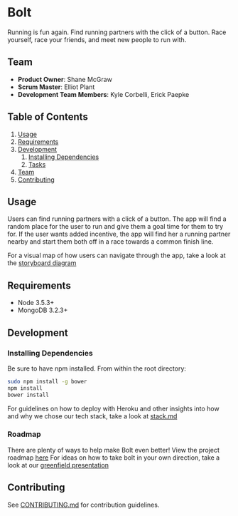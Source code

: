 # Bolt

Running is fun again.
Find running partners with the click of a button. Race yourself, race your friends, and meet new people to run with.

## Team

  - __Product Owner__: Shane McGraw
  - __Scrum Master__: Elliot Plant
  - __Development Team Members__: Kyle Corbelli, Erick Paepke

## Table of Contents

1. [Usage](#Usage)
1. [Requirements](#requirements)
1. [Development](#development)
    1. [Installing Dependencies](#installing-dependencies)
    1. [Tasks](#tasks)
1. [Team](#team)
1. [Contributing](#contributing)

## Usage

Users can find running partners with a click of a button. The app will find a random place for the user to run and give them a goal time for them to try for. If the user wants added incentive, the app will find her a running partner nearby and start them both off in a race towards a common finish line.

For a visual map of how users can navigate through the app, take a look at the [storyboard diagram](storyboard/storyboard.pdf)
## Requirements

- Node 3.5.3+
- MongoDB 3.2.3+

## Development

### Installing Dependencies

Be sure to have npm installed.
From within the root directory:

```sh
sudo npm install -g bower
npm install
bower install
```

For guidelines on how to deploy with Heroku and other insights into how and why we chose our tech stack, take a look at [stack.md](stack.md)

### Roadmap

There are plenty of ways to help make Bolt even better!
View the project roadmap [here](https://github.com/boisterousSplash/Bolt/issues)
For ideas on how to take bolt in your own direction, take a look at our [greenfield presentation](https://docs.google.com/presentation/d/1PT0igjQI0Gfa7LJU8H0g2XZlwMRzHeLlVOXDWMy0Jzk/edit?usp=sharing)


## Contributing

See [CONTRIBUTING.md](CONTRIBUTING.md) for contribution guidelines.
